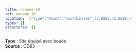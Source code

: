 ```yaml
---
title: noname-10
ref: noname-10
location: '{"type":"Point","coordinates":[5.8963,43.0688]}'
types: []
structures: []
---
```


**Type** : Site équipé avec bouée  
**Source** : CD83  

